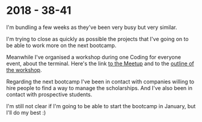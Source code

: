 # 2018 - 38-41

I'm bundling a few weeks as they've been very busy but very similar.

I'm trying to close as quickly as possible the projects that I've going on to be able to work more on the next bootcamp.

Meanwhile I've organised a workshop during one Coding for everyone event, about the terminal. Here's the link [to the Meetup](https://www.meetup.com/turn-into-coders/events/fxjxspyxnbtb/) and to the [outline of the workshop](https://github.com/turnintocoders/learn-command-line).

Regarding the next bootcamp I've been in contact with companies willing to hire people to find a way to manage the scholarships. And I've also been in contact with prospective students.

I'm still not clear if I'm going to be able to start the bootcamp in January, but I'll do my best :)